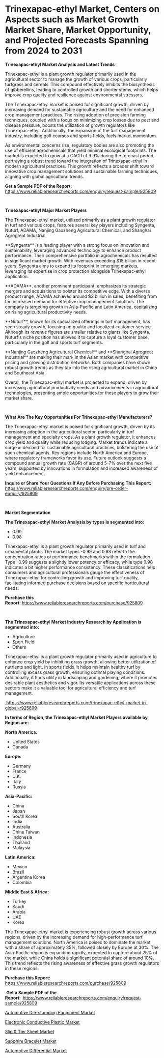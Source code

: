 <p><h1>Trinexapac-ethyl Market, Centers on Aspects such as Market Growth Market Share, Market Opportunity, and Projected Forecasts Spanning from 2024 to 2031</h1></p><p><strong>Trinexapac-ethyl Market Analysis and Latest Trends</strong></p>
<p><p>Trinexapac-ethyl is a plant growth regulator primarily used in the agricultural sector to manage the growth of various crops, particularly turfgrass and cereals. This compound effectively inhibits the biosynthesis of gibberellins, leading to controlled growth and shorter stems, which helps improve crop quality and resilience against environmental stressors.</p><p>The Trinexapac-ethyl market is poised for significant growth, driven by increasing demand for sustainable agriculture and the need for enhanced crop management practices. The rising adoption of precision farming techniques, coupled with a focus on minimizing crop losses due to pest and disease pressure, boosts the utilization of growth regulators like Trinexapac-ethyl. Additionally, the expansion of the turf management industry, including golf courses and sports fields, fuels market momentum.</p><p>As environmental concerns rise, regulatory bodies are also promoting the use of efficient agrochemicals that yield minimal ecological footprints. The market is expected to grow at a CAGR of 9.9% during the forecast period, portraying a robust trend toward the integration of Trinexapac-ethyl in modern agricultural practices. This growth reflects a broader shift toward innovative crop management solutions and sustainable farming techniques, aligning with global agricultural trends.</p></p>
<p><strong>Get a Sample PDF of the Report:&nbsp;</strong> <a href="https://www.reliableresearchreports.com/enquiry/request-sample/925809?utm_campaign=7&utm_medium=2&utm_source=Github&utm_content=ia&utm_term=12122024&utm_id=trinexapac-ethyl">https://www.reliableresearchreports.com/enquiry/request-sample/925809</a></p>
<p>&nbsp;</p>
<p><strong>Trinexapac-ethyl Major Market Players</strong></p>
<p><p>The Trinexapac-ethyl market, utilized primarily as a plant growth regulator in turf and various crops, features several key players including Syngenta, Nuturf, ADAMA, Nanjing Gaozheng Agricultural Chemical, and Shanghai Agrogreat Industrial. </p><p>**Syngenta** is a leading player with a strong focus on innovation and sustainability, leveraging advanced technology to enhance product performance. Their comprehensive portfolio in agrochemicals has resulted in significant market growth. With revenues exceeding $15 billion in recent years, Syngenta aims to expand its footprint in emerging markets, leveraging its expertise in crop protection alongside Trinexapac-ethyl application.</p><p>**ADAMA**, another prominent participant, emphasizes its strategic mergers and acquisitions to bolster its competitive edge. With a diverse product range, ADAMA achieved around $3 billion in sales, benefiting from the increased demand for effective crop management solutions. The company is targeting growth in Asia-Pacific and Latin America, capitalizing on rising agricultural productivity needs.</p><p>**Nuturf**, known for its specialized offerings in turf management, has seen steady growth, focusing on quality and localized customer service. Although its revenue figures are smaller relative to giants like Syngenta, Nuturf's niche position has allowed it to capture a loyal customer base, particularly in the golf and sports turf segments.</p><p>**Nanjing Gaozheng Agricultural Chemical** and **Shanghai Agrogreat Industrial** are making their mark in the Asian market with competitive pricing and growing distribution networks. Both companies have shown robust growth trends as they tap into the rising agricultural market in China and Southeast Asia.</p><p>Overall, the Trinexapac-ethyl market is projected to expand, driven by increasing agricultural productivity needs and advancements in agricultural technologies, presenting ample opportunities for these players to grow their market share.</p></p>
<p>&nbsp;</p>
<p><strong>What Are The Key Opportunities For Trinexapac-ethyl Manufacturers?</strong></p>
<p><p>The Trinexapac-ethyl market is poised for significant growth, driven by its increasing adoption in the agricultural sector, particularly in turf management and specialty crops. As a plant growth regulator, it enhances crop yield and quality while reducing lodging. Market trends indicate a surge in demand for sustainable agricultural practices, bolstering the use of such chemical agents. Key regions include North America and Europe, where regulatory frameworks favor its use. Future outlook suggests a compound annual growth rate (CAGR) of around 5-7% over the next five years, supported by innovations in formulation and increased awareness of yield enhancement.</p></p>
<p><strong>Inquire or Share Your Questions If Any Before Purchasing This Report:</strong> <a href="https://www.reliableresearchreports.com/enquiry/pre-order-enquiry/925809?utm_campaign=7&utm_medium=2&utm_source=Github&utm_content=ia&utm_term=12122024&utm_id=trinexapac-ethyl">https://www.reliableresearchreports.com/enquiry/pre-order-enquiry/925809</a></p>
<p>&nbsp;</p>
<p><strong>Market Segmentation</strong></p>
<p><strong>The Trinexapac-ethyl Market Analysis by types is segmented into:</strong></p>
<p><ul><li>0.99</li><li>0.98</li></ul></p>
<p><p>Trinexapac-ethyl is a plant growth regulator primarily used in turf and ornamental plants. The market types -0.99 and 0.98 refer to the concentration ratios or performance benchmarks within the formulation. Type -0.99 suggests a slightly lower potency or efficacy, while type 0.98 indicates a bit higher performance consistency. These classifications help consumers and agricultural professionals gauge the effectiveness of Trinexapac-ethyl for controlling growth and improving turf quality, facilitating informed purchase decisions based on specific horticultural needs.</p></p>
<p><strong>Purchase this Report:&nbsp;</strong><a href="https://www.reliableresearchreports.com/purchase/925809?utm_campaign=7&utm_medium=2&utm_source=Github&utm_content=ia&utm_term=12122024&utm_id=trinexapac-ethyl">https://www.reliableresearchreports.com/purchase/925809</a></p>
<p>&nbsp;</p>
<p><strong>The Trinexapac-ethyl Market Industry Research by Application is segmented into:</strong></p>
<p><ul><li>Agriculture</li><li>Sport Field</li><li>Others</li></ul></p>
<p><p>Trinexapac-ethyl is a plant growth regulator primarily used in agriculture to enhance crop yield by inhibiting grass growth, allowing better utilization of nutrients and light. In sports fields, it helps maintain healthy turf by controlling excess grass growth, ensuring optimal playing conditions. Additionally, it finds utility in landscaping and gardening, where it promotes desirable plant aesthetics and vigor. Its versatile applications across these sectors make it a valuable tool for agricultural efficiency and turf management.</p></p>
<p><a href="https://www.reliableresearchreports.com/trinexapac-ethyl-market-in-global-r925809?utm_campaign=7&utm_medium=2&utm_source=Github&utm_content=ia&utm_term=12122024&utm_id=trinexapac-ethyl">&nbsp;https://www.reliableresearchreports.com/trinexapac-ethyl-market-in-global-r925809</a></p>
<p><strong>In terms of Region, the Trinexapac-ethyl Market Players available by Region are:</strong></p>
<p>
    <p> <strong> North America: </strong>
        <ul>
            <li>United States</li>
            <li>Canada</li>
        </ul>
        </p> 
    <p> <strong> Europe: </strong>
        <ul>
            <li>Germany</li>
            <li>France</li>
            <li>U.K.</li>
            <li>Italy</li>
            <li>Russia</li>
        </ul>
        </p> 
    <p> <strong> Asia-Pacific: </strong>
        <ul>
            <li>China</li>
            <li>Japan</li>
            <li>South Korea</li>
            <li>India</li>
            <li>Australia</li>
            <li>China Taiwan</li>
            <li>Indonesia</li>
            <li>Thailand</li>
            <li>Malaysia</li>
        </ul>
        </p> 
    <p> <strong> Latin America: </strong>
        <ul>
            <li>Mexico</li>
            <li>Brazil</li>
            <li>Argentina Korea</li>
            <li>Colombia</li>
        </ul>
        </p> 
    <p> <strong> Middle East & Africa: </strong>
        <ul>
            <li>Turkey</li>
            <li>Saudi</li>
            <li>Arabia</li>
            <li>UAE</li>
            <li>Korea</li>
        </ul>
    </p>
    </p>
<p><p>The Trinexapac-ethyl market is experiencing robust growth across various regions, driven by the increasing demand for high-performance turf management solutions. North America is poised to dominate the market with a share of approximately 35%, followed closely by Europe at 30%. The Asia-Pacific region is expanding rapidly, expected to capture about 25% of the market, while China holds a significant potential share of around 10%. This trend reflects the rising awareness of effective grass growth regulators in these regions.</p></p>
<p><strong>Purchase this Report: </strong><a href="https://www.reliableresearchreports.com/purchase/925809?utm_campaign=7&utm_medium=2&utm_source=Github&utm_content=ia&utm_term=12122024&utm_id=trinexapac-ethyl">https://www.reliableresearchreports.com/purchase/925809</a></p>
<p>&nbsp;<strong>Get a Sample PDF of the Report:&nbsp;&nbsp;</strong><a href="https://www.reliableresearchreports.com/enquiry/request-sample/925809?utm_campaign=7&utm_medium=2&utm_source=Github&utm_content=ia&utm_term=12122024&utm_id=trinexapac-ethyl">https://www.reliableresearchreports.com/enquiry/request-sample/925809</a></p>
<p><strong></strong></p>
<p><p><a href="https://www.linkedin.com/pulse/future-trends-growth-prospects-automotive-die-stamping-z2cbc?utm_campaign=7&utm_medium=2&utm_source=Github&utm_content=ia&utm_term=12122024&utm_id=trinexapac-ethyl">Automotive Die-stamping Equipment Market</a></p><p><a href="https://github.com/Krish2023na/Market-Research-Report-List-6/blob/main/electronic-conductive-plastic-market.md?utm_campaign=7&utm_medium=2&utm_source=Github&utm_content=ia&utm_term=12122024&utm_id=trinexapac-ethyl">Electronic Conductive Plastic Market</a></p><p><a href="https://github.com/bmorecock/Market-Research-Report-List-5/blob/main/slip-tier-sheet-market.md?utm_campaign=7&utm_medium=2&utm_source=Github&utm_content=ia&utm_term=12122024&utm_id=trinexapac-ethyl">Slip & Tier Sheet Market</a></p><p><a href="https://www.linkedin.com/pulse/p-factrackr-ho6he?utm_campaign=7&utm_medium=2&utm_source=Github&utm_content=ia&utm_term=12122024&utm_id=trinexapac-ethyl">Sapphire Bracelet Market</a></p><p><a href="https://www.linkedin.com/pulse/in-depth-automotive-differential-market-review-size-wjwqc?utm_campaign=7&utm_medium=2&utm_source=Github&utm_content=ia&utm_term=12122024&utm_id=trinexapac-ethyl">Automotive Differential Market</a></p></p>